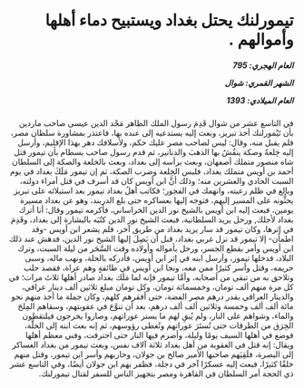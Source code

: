 <h1 dir="rtl">تيمورلنك يحتل بغداد ويستبيح دماء أهلها وأموالهم .</h1>

<h5 dir="rtl">العام الهجري:  795

الشهر القمري: شوال

العام الميلادي: 1393</h5>

<p dir="rtl">في التاسع عشر من شوال قَدِمَ رسول الملك الظاهر مَجْد الدين عيسى صاحب ماردين بأن تَيْمورلنك أخذ تبريز، وبعث إليه يستدعيه إلى عنده بها، فاعتذر بمشاورة سلطان مصر، فلم يقبل منه، وقال: ليس لصاحب مصر عليك حكم، ولأسلافك دهر بهذا الإقليم، وأرسل إليه خِلعةً وصكة ينقُشُ بها الذهبَ والدنانير، ثم قدم رسول صاحب بسطام بأن تيمور قتل شاه منصور متملك أصفهان، وبعث برأسه إلى بغداد، وبعث بالخلعة والصكة إلى السلطان أحمد بن أويس متملك بغداد، فلبس الخِلعة وضرب الصكة، ثم إن تيمور مَلَكَ بغداد في يوم السبت الحادي والعشرين منه؛ وذلك أنَّ ابن أويس كان قد أسرف في قتل أمراء دولته، وبالغ في ظلم رعيته، وانهمك في الفجور؛ فكاتب أهلُ بغداد تيمور بعد استيلائه على تبريز يحثُّونه على المسير إليهم، فتوجه إليها بعساكره حتى بلغ الدربند، وهو عن بغداد مسيرة يومين، فبعث إليه ابن أويس بالشيخ نور الدين الخراساني، فأكرمه تيمور وقال: أنا أترك بغداد لأجلك, ورحل يريد السلطانية، فبعث الشيخ نور الدين كتُبَه بالبشارة إلى بغداد، وقَدِمَ في إثرها، وكان تيمور قد سار يريد بغداد من طريق آخر، فلم يشعر ابن أويس -وقد اطمأن- إلا تيمور قد نزل غربي بغداد، قبل أن يَصِلَ إليها الشيخ نور الدين، فدهش عند ذلك ابن أويس وأمر بقطع الجسر، ورحل بأمواله وأولاده وقت السَّحَر من ليلة السبت، وترك البلاد، فدخلها تيمور، وأرسل ابنه في إثر ابن أويس، فأدركه بالحلة، ونهب ماله، وسبى حريمه، وقتل وأسر كثيرًا ممن معه، ونجا ابن أويس في طائفةٍ وهم عراة، فقصد حلب وتلاحق به من تبقى من أصحابه، وأمَّا تيمور فإنه لما مَلَك بغداد صادر أهلها ثلاثَ مرات؛ في كل مرة منهم ألف تومان، وخمسمائة تومان، وكل تومان مبلغ ثلاثين ألف دينار عراقي، والدينار العراقي بقدر درهم مصر الفضة، حتى أفقرهم كلهم، وكان جملة ما أخذ منهم نحو مائة ألف ألف وخمسة وثلاثين ألف ألف درهم، بعد أن تنوَّع في عقوبتهم، وسقاهم المِلحَ والماء، وشواهم على النار، ولم يُبقِ لهم ما يستر عوراتهم، وصاروا يخرجون فيلتقطون الخِرَق من الطرقات حتى تُستَرَ عوراتهم وتُغطى رؤوسهم، ثم إنه بعث ابنه إلى الحلَّة، فوضع في أهلها السيف يومًا وليلة، وأضرم فيها النار حتى احترقت، وفني معظم أهلها ويقال: إنه قتل في العقوبة من أهل بغداد ثلاثة آلاف نفس، وبعث تيمور من بغداد العساكر إلى البصرة، فلَقِيَهم صاحبها الأمير صالح بن جولان، وحاربهم وأسر ابن تيمور، وقتل منهم خلقًا كثيرًا، فبعث إليه عسكرًا آخر في دجلة، فظفر بهم ابن جولان أيضًا، وفي التاسع عشر ذي الحجة أمر السلطان في القاهرة ومصر بتجهيز الناس للسفر لقتال تيمورلنك.</p></br>
